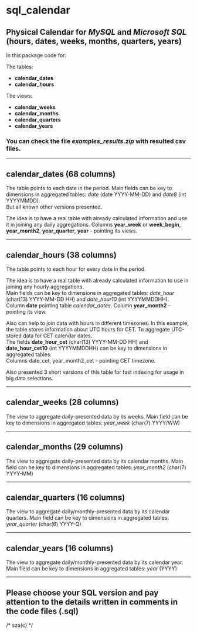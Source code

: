 # sql_calendar

## Physical **Calendar** for *MySQL* and *Microsoft SQL* (hours, dates, weeks, months, quarters, years)

In this package code for:

The tables:
- **calendar_dates**
- **calendar_hours**

The views:
- **calendar_weeks**
- **calendar_months**
- **calendar_quarters**
- **calendar_years**

### You can check the file *examples_results.zip* with resulted csv files.   
---
 ## **calendar_dates** (68 columns)  
 The table points to each date in the period.
 Main fields can be key to dimensions in aggregated tables: *date* (date YYYY-MM-DD) and *date8* (int YYYYMMDD).  
 But all known other versions presented. 

 The idea is to have a real table with already calculated information and use it in joining any daily aggregations. 
 Columns **year_week** or **week_begin**, **year_month2**, **year_quarter**, **year** - pointing its views. 
 
--- 
 ## **calendar_hours** (38 columns)  
 The table points to each hour for every date in the period.
 
 The idea is to have a real table with already calculated information to use in joining any hourly aggregations.  
 Main fields can be key to dimensions in aggregated tables: *date_hour* (char(13) YYYY-MM-DD HH) and *date_hour10* (int YYYYMMDDHH).  
 Column **date** pointing table *calendar_dates*. Column **year_month2** - pointing its view.  
 
 Also can help to join data with hours in different timezones.
 In this example, the table stores information about UTC hours for CET. To aggregate UTC-stored data for CET calendar dates.  
 The fields **date_hour_cet** (char(13) YYYY-MM-DD HH) and **date_hour_cet10** (int YYYYMMDDHH) can be key to dimensions in aggregated tables.   
 Columns date_cet, year_month2_cet - pointing CET timezone.  
 
 Also presented 3 short versions of this table for fast indexing for usage in big data selections.  
 
---
 ## **calendar_weeks** (28 columns)  
 The view to aggregate daily-presented data by its weeks.
 Main field can be key to dimensions in aggregated tables: *year_week* (char(7) YYYY/WW)

---
 ## **calendar_months** (29 columns)  
 The view to aggregate daily-presented data by its calendar months.
 Main field can be key to dimensions in aggregated tables: *year_month2* (char(7) YYYY-MM)

---
 ## **calendar_quarters** (16 columns)  
 The view to aggregate daily/monthly-presented data by its calendar quarters.
 Main field can be key to dimensions in aggregated tables: *year_quarter* (char(6) YYYY-Q)

---
 ## **calendar_years** (16 columns)  
 The view to aggregate daily/monthly-presented data by its calendar year.
 Main field can be key to dimensions in aggregated tables: *year* (YYYY)

---
Please choose your SQL version and pay attention to the details written in comments in the code files (.sql)
--- 
/*
 sza(c)
 */
